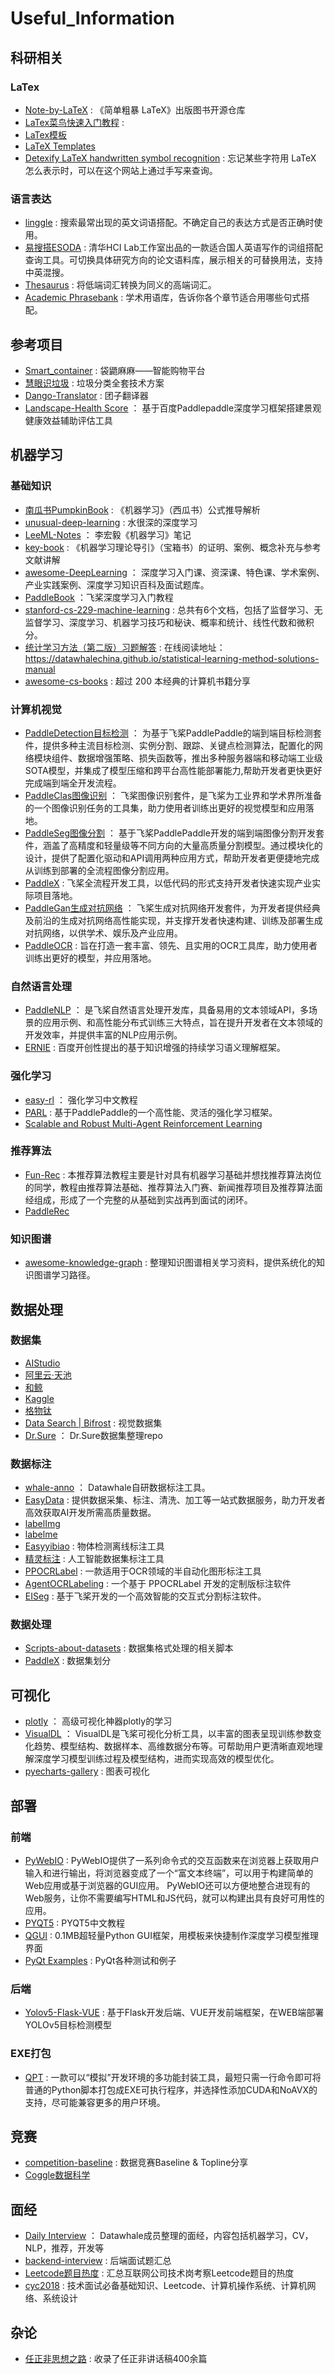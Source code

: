 # Useful_Information

## 科研相关
### LaTex
- [Note-by-LaTeX](https://github.com/wklchris/Note-by-LaTeX) : 《简单粗暴 LaTeX》出版图书开源仓库 
- [LaTex菜鸟快速入门教程](https://blog.csdn.net/EchoooZhang/article/details/108235233?utm_medium=distribute.pc_relevant.none-task-blog-2~default~baidujs_baidulandingword~default-0.essearch_pc_relevant&spm=1001.2101.3001.4242.1) : 
- [LaTex模板](https://www.overleaf.com/latex/templates)
- [LaTeX Templates](http://www.latextemplates.com/)
- [Detexify LaTeX handwritten symbol recognition](http://detexify.kirelabs.org/classify.html) : 忘记某些字符用 LaTeX 怎么表示时，可以在这个网站上通过手写来查询。

### 语言表达
- [linggle](https://linggle.com/) : 搜索最常出现的英文词语搭配。不确定自己的表达方式是否正确时使用。
- [易搜搭ESODA](http://www.esoda.org/) : 清华HCI Lab工作室出品的一款适合国人英语写作的词组搭配查询工具。可切换具体研究方向的论文语料库，展示相关的可替换用法，支持中英混搜。
- [Thesaurus](https://www.thesaurus.com/) : 将低端词汇转换为同义的高端词汇。 
- [Academic Phrasebank](https://www.phrasebank.manchester.ac.uk/) : 学术用语库，告诉你各个章节适合用哪些句式搭配。

## 参考项目
- [Smart_container](https://github.com/thomas-yanxin/Smart_container) : 袋鼯麻麻——智能购物平台
- [慧眼识垃圾](https://github.com/thomas-yanxin/the-eye-knows-the-garbage) : 垃圾分类全套技术方案
- [Dango-Translator](https://github.com/PantsuDango/Dango-Translator) : 团子翻译器
- [Landscape-Health Score](https://gitee.com/xiejiehang/Landscape-Heath-Score) ： 基于百度Paddlepaddle深度学习框架搭建景观健康效益辅助评估工具

## 机器学习

### 基础知识
- [南瓜书PumpkinBook](https://github.com/datawhalechina/pumpkin-book) : 《机器学习》（西瓜书）公式推导解析
- [unusual-deep-learning](https://datawhalechina.github.io/unusual-deep-learning) : 水很深的深度学习
- [LeeML-Notes](https://datawhalechina.github.io/leeml-notes) ： 李宏毅《机器学习》笔记
- [key-book](https://datawhalechina.github.io/key-book/) : 《机器学习理论导引》（宝箱书）的证明、案例、概念补充与参考文献讲解
- [awesome-DeepLearning](https://github.com/PaddlePaddle/awesome-DeepLearning) ： 深度学习入门课、资深课、特色课、学术案例、产业实践案例、深度学习知识百科及面试题库。
- [PaddleBook](https://www.paddlepaddle.org.cn/documentation/docs/zh/guides/index_cn.html) ：飞桨深度学习入门教程
- [stanford-cs-229-machine-learning](https://github.com/afshinea/stanford-cs-229-machine-learning) : 总共有6个文档，包括了监督学习、无监督学习、深度学习、机器学习技巧和秘诀、概率和统计、线性代数和微积分。
- [统计学习方法（第二版）习题解答](https://github.com/datawhalechina/statistical-learning-method-solutions-manual) : 在线阅读地址：https://datawhalechina.github.io/statistical-learning-method-solutions-manual
- [awesome-cs-books](https://github.com/imarvinle/awesome-cs-books) : 超过 200 本经典的计算机书籍分享

### 计算机视觉
- [PaddleDetection目标检测](https://github.com/PaddlePaddle/PaddleDetection) ： 为基于飞桨PaddlePaddle的端到端目标检测套件，提供多种主流目标检测、实例分割、跟踪、关键点检测算法，配置化的网络模块组件、数据增强策略、损失函数等，推出多种服务器端和移动端工业级SOTA模型，并集成了模型压缩和跨平台高性能部署能力,帮助开发者更快更好完成端到端全开发流程。
- [PaddleClas图像识别](https://github.com/PaddlePaddle/PaddleClas) ： 飞桨图像识别套件，是飞桨为工业界和学术界所准备的一个图像识别任务的工具集，助力使用者训练出更好的视觉模型和应用落地。
- [PaddleSeg图像分割](https://github.com/PaddlePaddle/PaddleSeg) ： 基于飞桨PaddlePaddle开发的端到端图像分割开发套件，涵盖了高精度和轻量级等不同方向的大量高质量分割模型。通过模块化的设计，提供了配置化驱动和API调用两种应用方式，帮助开发者更便捷地完成从训练到部署的全流程图像分割应用。
- [PaddleX](https://github.com/PaddlePaddle/PaddleX) : 飞桨全流程开发工具，以低代码的形式支持开发者快速实现产业实际项目落地。
- [PaddleGan生成对抗网络](https://github.com/PaddlePaddle/PaddleGAN) ： 飞桨生成对抗网络开发套件，为开发者提供经典及前沿的生成对抗网络高性能实现，并支撑开发者快速构建、训练及部署生成对抗网络，以供学术、娱乐及产业应用。
- [PaddleOCR](https://github.com/PaddlePaddle/PaddleOCR) : 旨在打造一套丰富、领先、且实用的OCR工具库，助力使用者训练出更好的模型，并应用落地。

### 自然语言处理
- [PaddleNLP](https://github.com/PaddlePaddle/PaddleNLP) ： 是飞桨自然语言处理开发库，具备易用的文本领域API，多场景的应用示例、和高性能分布式训练三大特点，旨在提升开发者在文本领域的开发效率，并提供丰富的NLP应用示例。
- [ERNIE](https://github.com/PaddlePaddle/ERNIE) : 百度开创性提出的基于知识增强的持续学习语义理解框架。

### 强化学习
- [easy-rl](https://datawhalechina.github.io/easy-rl/) ： 强化学习中文教程
- [PARL](https://github.com/PaddlePaddle/PARL) : 基于PaddlePaddle的一个高性能、灵活的强化学习框架。
- [Scalable and Robust Multi-Agent Reinforcement Learning](https://www.youtube.com/watch?v=Yd6HNZnqjis&list=LL&index=1&t=3s)

### 推荐算法
- [Fun-Rec](https://github.com/datawhalechina/fun-rec) :  本推荐算法教程主要是针对具有机器学习基础并想找推荐算法岗位的同学，教程由推荐算法基础、推荐算法入门赛、新闻推荐项目及推荐算法面经组成，形成了一个完整的从基础到实战再到面试的闭环。
- [PaddleRec](https://github.com/PaddlePaddle/PaddleRec)

### 知识图谱
- [awesome-knowledge-graph](https://github.com/husthuke/awesome-knowledge-graph) : 整理知识图谱相关学习资料，提供系统化的知识图谱学习路径。

## 数据处理

### 数据集

- [AIStudio](https://aistudio.baidu.com/aistudio/datasetoverview)
- [阿里云·天池](https://tianchi.aliyun.com/dataset?spm=5176.12281949.J_3941670930.21.493e24480fhNNa)
- [和鲸](https://www.heywhale.com/home/dataset)
- [Kaggle](https://www.kaggle.com/datasets)
- [格物钛](https://gas.graviti.cn/open-datasets)
- [Data Search | Bifrost](https://datasets.bifrost.ai/) : 视觉数据集
- [Dr.Sure](https://github.com/wangqingbaidu/Dr.Sure) ： Dr.Sure数据集整理repo

### 数据标注
- [whale-anno](https://github.com/datawhalechina/whale-anno) ： Datawhale自研数据标注工具。
- [EasyData](https://ai.baidu.com/easydata/) : 提供数据采集、标注、清洗、加工等一站式数据服务，助力开发者高效获取AI开发所需高质量数据。
- [labelImg](https://github.com/tzutalin/labelImg)
- [labelme](https://github.com/wkentaro/labelme)
- [Easyyibiao](https://github.com/Baidu-AIP/Easyyibiao) : 物体检测离线标注工具
- [精灵标注](http://www.jinglingbiaozhu.com/) : 人工智能数据集标注工具
- [PPOCRLabel](https://github.com/PaddlePaddle/PaddleOCR/tree/dygraph/PPOCRLabel) : 一款适用于OCR领域的半自动化图形标注工具
- [AgentOCRLabeling](https://github.com/AgentMaker/AgentOCRLabeling) : 一个基于 PPOCRLabel 开发的定制版标注软件
- [EISeg](https://github.com/PaddleCV-SIG/EISeg) : 基于飞桨开发的一个高效智能的交互式分割标注软件。


### 数据处理
- [Scripts-about-datasets](https://github.com/thomas-yanxin/Scripts-about-datasets) : 数据集格式处理的相关脚本
- [PaddleX](https://paddlex.readthedocs.io/zh_CN/release-1.3/data/annotation/index.html) : 数据集划分


## 可视化
- [plotly](https://github.com/datawhalechina/wow-plotly) ： 高级可视化神器plotly的学习
- [VisualDL](https://github.com/PaddlePaddle/VisualDL) ： VisualDL是飞桨可视化分析工具，以丰富的图表呈现训练参数变化趋势、模型结构、数据样本、高维数据分布等。可帮助用户更清晰直观地理解深度学习模型训练过程及模型结构，进而实现高效的模型优化。
- [pyecharts-gallery](https://gallery.pyecharts.org/#/README) : 图表可视化


## 部署
### 前端
- [PyWebIO](https://github.com/pywebio/PyWebIO/blob/dev/README-zh.md) : PyWebIO提供了一系列命令式的交互函数来在浏览器上获取用户输入和进行输出，将浏览器变成了一个“富文本终端”，可以用于构建简单的Web应用或基于浏览器的GUI应用。 PyWebIO还可以方便地整合进现有的Web服务，让你不需要编写HTML和JS代码，就可以构建出具有良好可用性的应用。
- [PYQT5](https://maicss.gitbook.io/pyqt5-chinese-tutoral/) : PYQT5中文教程
- [QGUI](https://github.com/QPT-Family/QGUI) : 0.1MB超轻量Python GUI框架，用模板来快捷制作深度学习模型推理界面
- [PyQt Examples](https://github.com/PyQt5/PyQt) : PyQt各种测试和例子
 
### 后端
- [Yolov5-Flask-VUE](https://github.com/Sharpiless/Yolov5-Flask-VUE) : 基于Flask开发后端、VUE开发前端框架，在WEB端部署YOLOv5目标检测模型

### EXE打包
- [QPT](https://github.com/QPT-Family/QPT) : 一款可以“模拟”开发环境的多功能封装工具，最短只需一行命令即可将普通的Python脚本打包成EXE可执行程序，并选择性添加CUDA和NoAVX的支持，尽可能兼容更多的用户环境。

## 竞赛
- [competition-baseline](https://github.com/datawhalechina/competition-baseline) : 数据竞赛Baseline & Topline分享
- [Coggle数据科学](https://zhuanlan.zhihu.com/DataAI)

## 面经
- [Daily Interview](https://github.com/datawhalechina/daily-interview) ： Datawhale成员整理的面经，内容包括机器学习，CV，NLP，推荐，开发等
- [backend-interview](https://github.com/yongxinz/backend-interview) : 后端面试题汇总
- [Leetcode题目热度](https://github.com/afatcoder/LeetcodeTop) : 汇总互联网公司技术岗考察Leetcode题目的热度
- [cyc2018](https://github.com/CyC2018/CS-Notes) : 技术面试必备基础知识、Leetcode、计算机操作系统、计算机网络、系统设计

## 杂论

- [任正非思想之路](https://github.com/ttpianobirds/RenZhengfei) : 收录了任正非讲话稿400余篇

